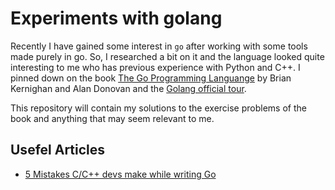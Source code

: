 # Experiments with golang

Recently I have gained some interest in `go` after working with some tools made purely in go. So, I researched a bit on it and the language looked quite interesting to me who has previous experience with Python and C++. I pinned down on the book [The Go Programming Languange][1] by Brian Kernighan and Alan Donovan and the [Golang official tour][2].

This repository will contain my solutions to the exercise problems of the book and anything that may seem relevant to me.

## Usefel Articles

- [5 Mistakes C/C++ devs make while writing Go][3]

[1]: https://www.gopl.io/
[2]: https://tour.golang.org/
[3]: https://about.sourcegraph.com/go/gophercon-2018-5-mistakes-c-c-devs-make-writing-go/
